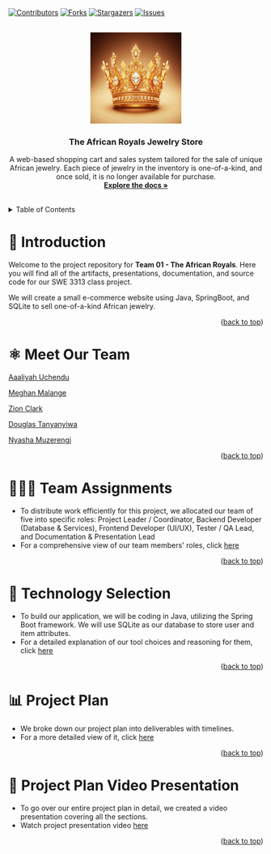 <a id="readme-top"></a>

[![Contributors][contributors-shield]][contributors-url]
[![Forks][forks-shield]][forks-url]
[![Stargazers][stars-shield]][stars-url]
[![Issues][issues-shield]][issues-url]



<br />
<div align="center">
  <a href="https://github.com/Meghanmalange/swe-3313-fall-2025-team-01">
    <img src="img/GoldCrown.JPG" width="180" height="180"/>
  </a>

  <h3 align="center">The African Royals Jewelry Store</h3>

  <p align="center">
    A web-based shopping cart and sales system tailored for the sale of unique African jewelry. Each piece of jewelry in the inventory is one-of-a-kind, and once sold, it is no longer available for purchase.
    <br />
    <a href="https://github.com/Meghanmalange/swe-3313-fall-2025-team-01"><strong>Explore the docs »</strong></a>
    <br />
    <br />
  </p>
</div>


<!-- TABLE OF CONTENTS -->
<details>
  <summary>Table of Contents</summary>
  <ol>
    <li><a href="#introduction">Introduction</a></li>
    <li><a href="#meet-our-team">Meet Our Team</a></li>
    <li><a href="#team-assignments">Team Assignmments</a></li>
    <li><a href="#technology-selection">Technology Selection</a></li>
    <li><a href="#project-plan">Project Plan</a></li>
    <li><a href="#project-plan-video-presentation">Project Plan Video Presentation</a></li>
  </ol>
</details>


# :book: Introduction

Welcome to the project repository for **Team 01 - The African Royals**. Here you will find all of the artifacts, presentations, documentation, and source code for our SWE 3313 class project.

We will create a small e-commerce website using Java, SpringBoot, and SQLite to sell one-of-a-kind African jewelry.

<p align="right">(<a href="#readme-top">back to top</a>)</p>


# :atom_symbol: Meet Our Team

[Aaaliyah Uchendu](./project-plan/resumes/Aaliyah_Resume.md/)

[Meghan Malange](./project-plan/resumes/Meghan_Resume.md/)

[Zion Clark](./project-plan/resumes/Zion_Resume.md/)

[Douglas Tanyanyiwa](./project-plan/resumes/Douglas_Resume.md/)

[Nyasha Muzerengi](./project-plan/resumes/Nyasha_Resume.md/)

<p align="right">(<a href="#readme-top">back to top</a>)</p>


# :people_holding_hands: Team Assignments

- To distribute work efficiently for this project, we allocated our team of five into specific roles: Project Leader / Coordinator, 
Backend Developer (Database & Services), Frontend Developer (UI/UX),  Tester / QA Lead, and Documentation & Presentation Lead
- For a comprehensive view of our team members' roles, click [here](./project-plan/team-assignments/README.md/)
  
<p align="right">(<a href="#readme-top">back to top</a>)</p>


# :link: Technology Selection

- To build our application, we will be coding in Java, utilizing the Spring Boot framework. We will use SQLite as our database to store user and item attributes.
- For a detailed explanation of our tool choices and reasoning for them, click [here](./project-plan/technology-selection/README.md/)

<p align="right">(<a href="#readme-top">back to top</a>)</p>


# :bar_chart: Project Plan

- We broke down our project plan into deliverables with timelines.
- For a more detailed view of it, click [here](./project-plan-README.md)

<p align="right">(<a href="#readme-top">back to top</a>)</p>


# :movie_camera: Project Plan Video Presentation
- To go over our entire project plan in detail, we created a video presentation covering all the sections.
- Watch project presentation video [here](https://www.loom.com/share/a04db9b23f6e470ebd6952a73105ab56?sid=b12b09db-2c36-48de-80d7-f6bb64b91035)


<p align="right">(<a href="#readme-top">back to top</a>)</p>


<!-- MARKDOWN LINKS & IMAGES -->
<!-- https://www.markdownguide.org/basic-syntax/#reference-style-links -->
[contributors-shield]: https://img.shields.io/github/contributors/Meghanmalange/swe-3313-fall-2025-team-01.svg?style=for-the-badge
[contributors-url]: https://github.com/Meghanmalange/swe-3313-fall-2025-team-01/graphs/contributors
[forks-shield]: https://img.shields.io/github/forks/Meghanmalange/swe-3313-fall-2025-team-01.svg?style=for-the-badge
[forks-url]: https://github.com/Meghanmalange/swe-3313-fall-2025-team-01/network/members
[stars-shield]: https://img.shields.io/github/stars/Meghanmalange/swe-3313-fall-2025-team-01.svg?style=for-the-badge
[stars-url]: https://github.com/Meghanmalange/swe-3313-fall-2025-team-01/stargazers
[issues-shield]: https://img.shields.io/github/issues/Meghanmalange/swe-3313-fall-2025-team-01.svg?style=for-the-badge
[issues-url]: https://github.com/Meghanmalange/swe-3313-fall-2025-team-01/issues
